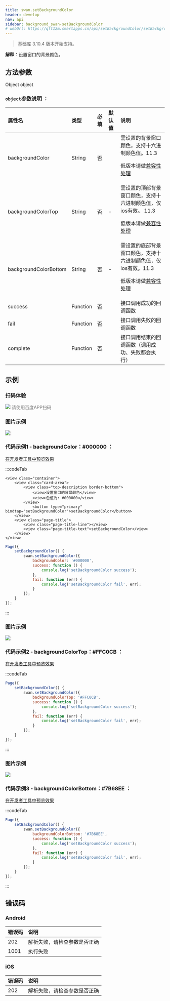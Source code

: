 ```yaml
---
title: swan.setBackgroundColor
header: develop
nav: api
sidebar: background_swan-setBackgroundColor
# webUrl: https://qft12m.smartapps.cn/api/setBackgroundColor/setBackgroundColor
---
```


 

> 基础库 3.10.4 版本开始支持。

**解释**：设置窗口的背景颜色。

 
## 方法参数

Object object

### `object`参数说明 ：

|属性名 |类型  |必填 | 默认值 |说明|
|:---- |:---- |:---- |:----|:----|
|backgroundColor |String | 否| | 需设置的背景窗口颜色，支持十六进制颜色值。11.3 <p>低版本请做<a href="https://smartprogram.baidu.com/docs/develop/swan/compatibility/">兼容性处理</a>|
|backgroundColorTop |String | 否| - | 需设置的顶部背景窗口颜色，支持十六进制颜色值，仅ios有效。 11.3 <p>低版本请做<a href="https://smartprogram.baidu.com/docs/develop/swan/compatibility/">兼容性处理</a>|
|backgroundColorBottom |String  |  否| - |需设置的底部背景窗口颜色，支持十六进制颜色值，仅ios有效。11.3 <p>低版本请做<a href="https://smartprogram.baidu.com/docs/develop/swan/compatibility/">兼容性处理</a>|
|success  |  Function |   否  | | 接口调用成功的回调函数| 
|fail  |  Function |   否  | | 接口调用失败的回调函数| 
|complete   | Function  |  否 | |  接口调用结束的回调函数（调用成功、失败都会执行）|  

## 示例

 
### 扫码体验

<div class='scan-code-container'>
    <img src="https://b.bdstatic.com/miniapp/assets/images/doc_demo/pages_setBackgroundColor.png" class="demo-qrcode-image" />
    <font color=#777 12px>请使用百度APP扫码</font>
</div>

###  图片示例  
<div class="m-doc-custom-examples">
    <div class="m-doc-custom-examples-correct">
        <img src="https://b.bdstatic.com/miniapp/image/setBackgroundColor.gif">
    </div>
    <div class="m-doc-custom-examples-correct">
        <img src=" ">
    </div>
    <div class="m-doc-custom-examples-correct">
        <img src=" ">
    </div>     
</div>

### 代码示例1 - backgroundColor：#000000 ：

<a href="swanide://fragment/66f332965704ae69bbdcaefe3db158fa1575139212532" title="在开发者工具中预览效果" target="_self">在开发者工具中预览效果</a>

:::codeTab
```swan
<view class="container">
    <view class="card-area">
        <view class="top-description border-bottom">
            <view>设置窗口的背景颜色</view>
            <view>色值为: #000000</view>
        </view>
            <button type="primary" bindtap="setBackgroundColor">setBackgroundColor</button>
    </view>
    <view class="page-title">
        <view class="page-title-line"></view>
        <view class="page-title-text">setBackgroundColor</view>
    </view>
</view>
```

 

```js
Page({
    setBackgroundColor() {
        swan.setBackgroundColor({
            backgroundColor: '#000000',
            success: function () {
                console.log('setBackgroundColor success');
            },
            fail: function (err) {
                console.log('setBackgroundColor fail', err);
            }
        });
    }
});
```
:::
### 图片示例 

<div class="m-doc-custom-examples">
    <div class="m-doc-custom-examples-correct">
        <img src="https://b.bdstatic.com/miniapp/images/backgroundColorTop.gif">
    </div>
    <div class="m-doc-custom-examples-correct">
        <img src=" ">
    </div>
    <div class="m-doc-custom-examples-correct">
        <img src=" ">
    </div>     
</div>

### 代码示例2 - backgroundColorTop：#FFC0CB ：

<a href="swanide://fragment/78fa2cb4a9f355eb08b78ce9ad2cf41d1575139455048" title="在开发者工具中预览效果" target="_self">在开发者工具中预览效果</a>

:::codeTab
```js
Page({
    setBackgroundColor() {
        swan.setBackgroundColor({
            backgroundColorTop: '#FFC0CB',
            success: function () {
                console.log('setBackgroundColor success');
            },
            fail: function (err) {
                console.log('setBackgroundColor fail', err);
            }
        });
    }
});
```
:::
### 图片示例 

<div class="m-doc-custom-examples">
    <div class="m-doc-custom-examples-correct">
        <img src="https://b.bdstatic.com/miniapp/images/backgroundColorBottom.gif">
    </div>
    <div class="m-doc-custom-examples-correct">
        <img src=" ">
    </div>
    <div class="m-doc-custom-examples-correct">
        <img src=" ">
    </div>     
</div>

### 代码示例3 - backgroundColorBottom：#7B68EE ：

<a href="swanide://fragment/b748d492aae0dcbcd9fe4aa8b0dea4251575139563423" title="在开发者工具中预览效果" target="_self">在开发者工具中预览效果</a>

:::codeTab
```js
Page({
    setBackgroundColor() {
        swan.setBackgroundColor({
            backgroundColorBottom: '#7B68EE',
            success: function () {
                console.log('setBackgroundColor success');
            },
            fail: function (err) {
                console.log('setBackgroundColor fail', err);
            }
        });
    }
});
```
:::
##  错误码
### Android

|错误码|说明|
|:--|:--|
|202|解析失败，请检查参数是否正确      |
|1001|执行失败|

### iOS

|错误码|说明|
|:--|:--|
|202|解析失败，请检查参数是否正确      |
